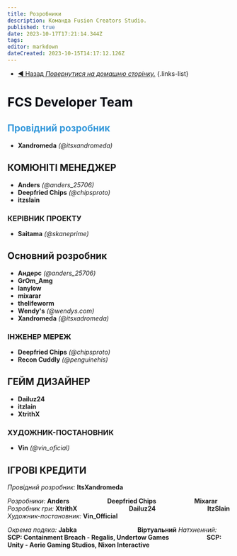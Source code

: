 ```yaml
---
title: Розробники
description: Команда Fusion Creators Studio.
published: true
date: 2023-10-17T17:21:14.344Z
tags: 
editor: markdown
dateCreated: 2023-10-15T14:17:12.126Z
---
```


- [:arrow_backward: Назад *Повернутися на домашню сторінку.*](/uk/home)
{.links-list}
# <font color="#050812">FCS Developer Team</font>
## <font color="#3498db">Провідний розробник</font>
- **Xandromeda** *(@itsxandromeda)*
## КОМЮНІТІ МЕНЕДЖЕР
- **Anders** *(@anders_25706)*
- **Deepfried Chips** *(@chipsproto)*
- **itzslain**
### КЕРІВНИК ПРОЕКТУ
- **Saitama** *(@skaneprime)*
## Основний розробник
- **Андерс** *(@anders_25706)*
- **GrOm_Amg**
- **lanylow**
- **mixarar**
- **thelifeworm**
- **Wendy's** *(@wendys.com)*
- **Xandromeda** *(@itsxadromeda)*
### ІНЖЕНЕР МЕРЕЖ
- **Deepfried Chips** *(@chipsproto)*
- **Recon Cuddly** *(@penguinehis)*
## ГЕЙМ ДИЗАЙНЕР
- **Dailuz24**
- **itzlain**
- **XtrithX**
### ХУДОЖНИК-ПОСТАНОВНИК
- **Vin** *(@vin_oficial)*

## ІГРОВІ КРЕДИТИ
*Провідний розробник:* **ItsXandromeda**

*Розробники:* **Anders**
⠀⠀⠀⠀⠀⠀⠀⠀**Deepfried Chips**
⠀⠀⠀⠀⠀⠀⠀⠀**Mixarar**
*Розробник гри:* **XtrithX**
⠀⠀⠀⠀⠀⠀⠀⠀⠀⠀⠀**Dailuz24**
⠀⠀⠀⠀⠀⠀⠀⠀⠀⠀⠀**ItzSlain**
*Художник-постановник:* **Vin_Official**

*Окрема подяка:* **Jabka**
⠀⠀⠀⠀⠀⠀⠀⠀⠀⠀⠀⠀⠀**Віртуальний**
*Натхненний:* **SCP: Containment Breach - Regalis, Undertow Games
⠀⠀⠀⠀⠀⠀⠀⠀SCP: Unity - Aerie Gaming Studios, Nixon Interactive**